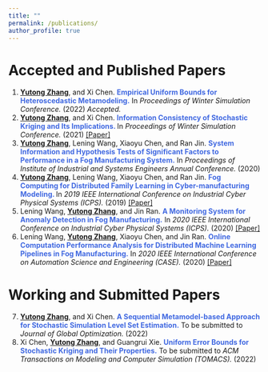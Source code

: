 ```yaml
---
title: ""
permalink: /publications/
author_profile: true
---
```

# Accepted and Published Papers
1. <b><ins>Yutong Zhang</ins></b>, and Xi Chen. <b><span style="color:RoyalBlue"> Empirical Uniform Bounds for Heteroscedastic Metamodeling.</span></b> In <i> Proceedings of Winter Simulation Conference.</i> (2022) <i> Accepted. </i> 
2. <b><ins>Yutong Zhang</ins></b>, and Xi Chen. <b><span style="color:RoyalBlue"> Information Consistency of Stochastic Kriging and Its Implications. </span></b> In <i>Proceedings of Winter Simulation Conference.</i> (2021) [[Paper]](https://ieeexplore.ieee.org/abstract/document/9715476)  
3. <b><ins>Yutong Zhang</ins></b>, Lening Wang, Xiaoyu Chen, and Ran Jin. <b><span style="color:RoyalBlue"> System Information and Hypothesis Tests of Significant Factors to Performance in a Fog Manufacturing System.</span></b> In <i> Proceedings of Institute of Industrial and Systems Engineers Annual Conference.</i> (2020)
4. <b><ins>Yutong Zhang</ins></b>, Lening Wang, Xiaoyu Chen, and Ran Jin. <b><span style="color:RoyalBlue"> Fog Computing for Distributed Family Learning in Cyber-manufacturing Modeling. </span></b> In <i> 2019 IEEE International Conference on Industrial Cyber Physical Systems (ICPS).</i> (2019) [[Paper]](https://ieeexplore.ieee.org/document/8780264)
5. Lening Wang, <b><ins>Yutong Zhang</ins></b>, and Jin Ran. <b><span style="color:RoyalBlue">A Monitoring System for Anomaly Detection in Fog Manufacturing.</span></b> In <i>2020 IEEE International Conference on Industrial Cyber Physical Systems (ICPS).</i> (2020) [[Paper]](https://ieeexplore.ieee.org/document/9274741) 
6. Lening Wang, <b><ins>Yutong Zhang</ins></b>, Xiaoyu Chen, and Jin Ran. <b><span style="color:RoyalBlue">Online Computation Performance Analysis for Distributed Machine Learning Pipelines in Fog Manufacturing.</span></b> In <i>2020 IEEE International Conference on Automation Science and Engineering (CASE).</i> (2020) [[Paper]](https://ieeexplore.ieee.org/document/9216979)  

# Working and Submitted Papers

7. <b><ins>Yutong Zhang</ins></b>, and Xi Chen. <b><span style="color:RoyalBlue"> A Sequential Metamodel-based Approach for Stochastic Simulation Level Set Estimation.</span></b> To be submitted to <i>Journal of Global Optimization.</i> (2022)
8. Xi Chen, <b><ins>Yutong Zhang</ins></b>, and Guangrui Xie. <b><span style="color:RoyalBlue"> Uniform Error Bounds for Stochastic Kriging and Their Properties.</span></b> To be submitted to <i>ACM Transactions on Modeling and Computer Simulation (TOMACS).</i> (2022)
